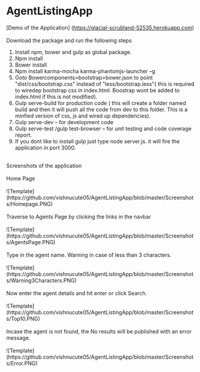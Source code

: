 # AgentListingApp
[Demo of the Application] (https://glacial-scrubland-52535.herokuapp.com)<br /><br />
Download the package and run the following steps<br />
1.	Install npm, bower and gulp as global package.<br />
2.	Npm install<br />
3.	Bower install<br />
4.	Npm install karma-mocha karma-phantomjs-launcher –g<br />
5.	Goto Bowercomponents>bootstrap>bower.json to point "dist/css/bootstrap.css" instead of "less/bootstrap.less"( this is required to wiredep bootstrap css  in index.html. Boostrap wont be added to index.html if this is not modified).<br />
6.	Gulp serve-build for production code ( this will create a folder named build and then it will push all the code from dev to this folder. This is a minfied version of css, js and wired up dependencies).<br />
7.	Gulp serve-dev – for development code<br />
8.	Gulp serve-test /gulp test-browser – for unit testing and code coverage report.<br />
9.  If you dont like to install gulp just type node server.js. it will fire the application in port 3000.<br />
<br />
Screenshots of the application<br /><br />
Home Page<br /><br />
![Template](https://github.com/vishnucute05/AgentListingApp/blob/master/Screenshots/Homepage.PNG)<br /><br />
Traverse to Agents Page by clicking the links in the navbar<br /><br />
![Template](https://github.com/vishnucute05/AgentListingApp/blob/master/Screenshots/AgentsPage.PNG)<br /><br />
Type in the agent name. Warning in case of less than 3 characters.<br /><br />
![Template](https://github.com/vishnucute05/AgentListingApp/blob/master/Screenshots/Warning3Characters.PNG)<br /><br />
Now enter the agent details and hit enter or click Search.<br /><br />
![Template](https://github.com/vishnucute05/AgentListingApp/blob/master/Screenshots/Top10.PNG)<br /><br />
Incase the agent is not found, the No results will be published with an error message.<br /><br />
![Template](https://github.com/vishnucute05/AgentListingApp/blob/master/Screenshots/Error.PNG)<br />
